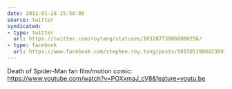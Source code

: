```yaml
---
date: 2012-01-28 15:50:05
source: twitter
syndicated:
- type: twitter
  url: https://twitter.com/roytang/statuses/163287739868000256/
- type: facebook
  url: https://www.facebook.com/stephen.roy.tang/posts/10150519864238912
---
```


Death of Spider-Man fan film/motion comic: https://www.youtube.com/watch?v=POXxmaJ_cV8&feature=youtu.be